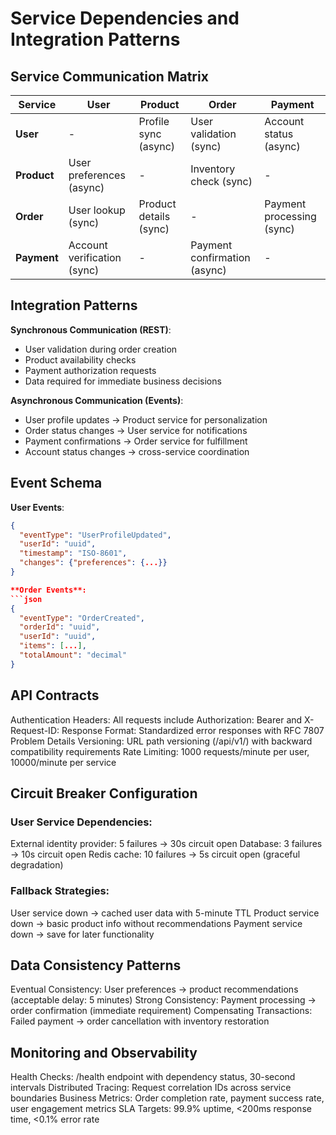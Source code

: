 # Service Dependencies and Integration Patterns

## Service Communication Matrix

| Service | User | Product | Order | Payment |
|---------|------|---------|-------|---------|
| **User** | - | Profile sync (async) | User validation (sync) | Account status (async) |
| **Product** | User preferences (async) | - | Inventory check (sync) | - |
| **Order** | User lookup (sync) | Product details (sync) | - | Payment processing (sync) |
| **Payment** | Account verification (sync) | - | Payment confirmation (async) | - |

## Integration Patterns

**Synchronous Communication (REST)**:
- User validation during order creation
- Product availability checks
- Payment authorization requests
- Data required for immediate business decisions

**Asynchronous Communication (Events)**:
- User profile updates → Product service for personalization
- Order status changes → User service for notifications  
- Payment confirmations → Order service for fulfillment
- Account status changes → cross-service coordination

## Event Schema

**User Events**:
```json
{
  "eventType": "UserProfileUpdated",
  "userId": "uuid",
  "timestamp": "ISO-8601",
  "changes": {"preferences": {...}}
}

**Order Events**: 
```json 
{
  "eventType": "OrderCreated", 
  "orderId": "uuid",
  "userId": "uuid",
  "items": [...],
  "totalAmount": "decimal"
}
```
## API Contracts
Authentication Headers: All requests include Authorization: Bearer <jwt> and X-Request-ID: <uuid>
Response Format: Standardized error responses with RFC 7807 Problem Details
Versioning: URL path versioning (/api/v1/) with backward compatibility requirements
Rate Limiting: 1000 requests/minute per user, 10000/minute per service

## Circuit Breaker Configuration

### User Service Dependencies:

External identity provider: 5 failures → 30s circuit open
Database: 3 failures → 10s circuit open
Redis cache: 10 failures → 5s circuit open (graceful degradation)

### Fallback Strategies:

User service down → cached user data with 5-minute TTL
Product service down → basic product info without recommendations
Payment service down → save for later functionality

## Data Consistency Patterns
Eventual Consistency: User preferences → product recommendations (acceptable delay: 5 minutes)
Strong Consistency: Payment processing → order confirmation (immediate requirement)
Compensating Transactions: Failed payment → order cancellation with inventory restoration


## Monitoring and Observability
Health Checks: /health endpoint with dependency status, 30-second intervals
Distributed Tracing: Request correlation IDs across service boundaries
Business Metrics: Order completion rate, payment success rate, user engagement metrics
SLA Targets: 99.9% uptime, <200ms response time, <0.1% error rate